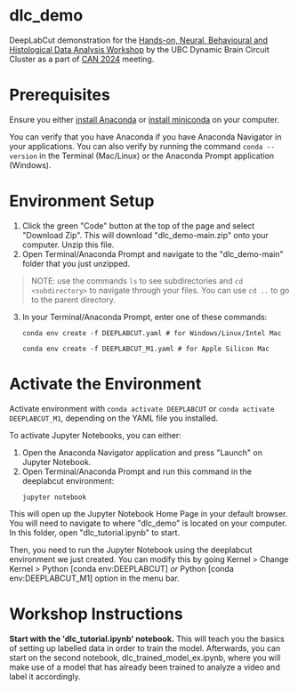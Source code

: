 # dlc_demo
DeepLabCut demonstration for the [Hands-on, Neural, Behavioural and Histological Data Analysis Workshop](https://can-acn.org/meeting-2024/satellite-events/hands-on-neural-behavioural-and-histological-data-analysis-workshop-can2024-satellite/) by the UBC Dynamic Brain Circuit Cluster as a part of [CAN 2024](https://can-acn.org/meeting-2024/) meeting.

# Prerequisites
Ensure you either [install Anaconda](https://www.anaconda.com/download) or [install miniconda](https://docs.anaconda.com/free/miniconda/miniconda-install/) on your computer. 

You can verify that you have Anaconda if you have Anaconda Navigator in your applications. You can also verify by running the command `conda --version` in the Terminal (Mac/Linux) or the Anaconda Prompt application (Windows).

# Environment Setup

1. Click the green "Code" button at the top of the page and select "Download Zip". This will download "dlc_demo-main.zip" onto your computer. Unzip this file.
2. Open Terminal/Anaconda Prompt and navigate to the "dlc_demo-main" folder that you just unzipped.
> NOTE: use the commands `ls` to see subdirectories and `cd <subdirectory>` to navigate through your files. You can use `cd ..` to go to the parent directory.
3. In your Terminal/Anaconda Prompt, enter one of these commands:
    ```
    conda env create -f DEEPLABCUT.yaml # for Windows/Linux/Intel Mac
    ```

    ```
    conda env create -f DEEPLABCUT_M1.yaml # for Apple Silicon Mac
    ```
# Activate the Environment

Activate environment with `conda activate DEEPLABCUT` or `conda activate DEEPLABCUT_M1`, depending on the YAML file you installed.

To activate Jupyter Notebooks, you can either:

1. Open the Anaconda Navigator application and press "Launch" on Jupyter Notebook.
2. Open Terminal/Anaconda Prompt and run this command in the deeplabcut environment:
    ```
    jupyter notebook
    ```
This will open up the Jupyter Notebook Home Page in your default browser. You will need to navigate to where "dlc_demo" is located on your computer. In this folder, open "dlc_tutorial.ipynb" to start.

Then, you need to run the Jupyter Notebook using the deeplabcut environment we just created. You can modify this by going Kernel > Change Kernel > Python [conda env:DEEPLABCUT] <em>or</em> Python [conda env:DEEPLABCUT_M1] option in the menu bar.

# Workshop Instructions

<b>Start with the 'dlc_tutorial.ipynb' notebook.</b> This will teach you the basics of setting up labelled data in order to train the model.
Afterwards, you can start on the second notebook, dlc_trained_model_ex.ipynb, where you will make use of a model that has already been trained to analyze a video and label it accordingly.